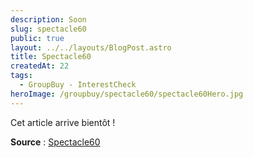 ```yaml
---
description: Soon
slug: spectacle60
public: true
layout: ../../layouts/BlogPost.astro
title: Spectacle60
createdAt: 22
tags:
  - GroupBuy - InterestCheck
heroImage: /groupbuy/spectacle60/spectacle60Hero.jpg
---
```


Cet article arrive bientôt !

**Source** : [Spectacle60](https://geekhack.org/index.php?topic=119998.0)